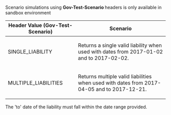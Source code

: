 <p>Scenario simulations using <b> Gov-Test-Scenario </b> headers is only available in sandbox environment</p>
<table>
    <thead>
        <tr>
            <th>Header Value (Gov-Test-Scenario)</th>
            <th>Scenario</th>
        </tr>
    </thead>
    <tbody>
        <tr>
                    <td><p>SINGLE_LIABILITY</p></td>
                    <td><p>Returns a single valid liability when used with dates from 2017-01-02 and to 2017-02-02.</p></td>
                </tr>
                <tr>
                    <td><p>MULTIPLE_LIABILITIES</p></td>
                    <td><p>Returns multiple valid liabilities when used with dates from 2017-04-05 and to 2017-12-21.</p></td>
                </tr>
    </tbody>
</table>
<p>The 'to' date of the liability must fall within the date range provided.</p>